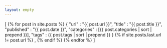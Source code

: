 ```yaml
---
layout: empty
---
```

[
    {% for post in site.posts %}
        {
            "url" : "{{ post.url }}",
            "title" : "{{ post.title }}",
            "published" : "{{ post.date }}",
            "categories" : [{{ post.categories | sort | prepend }}],
            "tags" : {{ post.tags | sort | prepend }}
        }
        {% if site.posts.last.url != post.url %}
        ,
        {% endif %}
    {% endfor %}
]